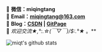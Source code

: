 🚀 **微信：miqingtang**  
🚀 **Email：miqingtang@163.com**  
🚀 **Blog：[CSDN](https://blog.csdn.net/qq_27512671) | [GitPage](https://miqt.github.io/)**  
🚀 **欢迎交流*★,°*:.☆(￣▽￣)/$:*.°★* 。**  


![miqt's github stats](https://github-readme-stats.vercel.app/api?username=miqt&show_icons=true&theme=dark)
